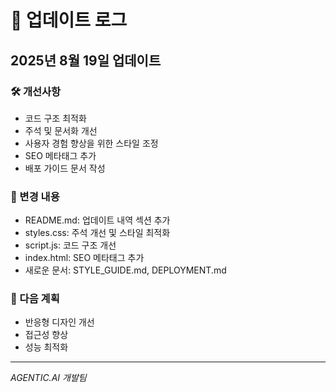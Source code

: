 # 🔄 업데이트 로그

## 2025년 8월 19일 업데이트

### 🛠️ 개선사항
- 코드 구조 최적화
- 주석 및 문서화 개선
- 사용자 경험 향상을 위한 스타일 조정
- SEO 메타태그 추가
- 배포 가이드 문서 작성

### 📝 변경 내용
- README.md: 업데이트 내역 섹션 추가
- styles.css: 주석 개선 및 스타일 최적화
- script.js: 코드 구조 개선
- index.html: SEO 메타태그 추가
- 새로운 문서: STYLE_GUIDE.md, DEPLOYMENT.md

### 🎯 다음 계획
- 반응형 디자인 개선
- 접근성 향상
- 성능 최적화

---
*AGENTIC.AI 개발팀*
